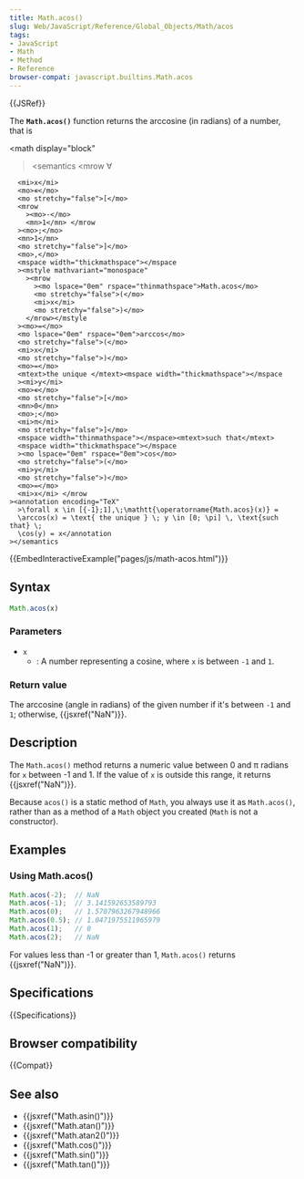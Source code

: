 ```yaml
---
title: Math.acos()
slug: Web/JavaScript/Reference/Global_Objects/Math/acos
tags:
- JavaScript
- Math
- Method
- Reference
browser-compat: javascript.builtins.Math.acos
---
```

{{JSRef}}

The **`Math.acos()`** function returns the arccosine (in radians) of a number,
that is

<math display="block"

> <semantics <mrow <mo>∀</mo>

      <mi>x</mi>
      <mo>∊</mo>
      <mo stretchy="false">[</mo>
      <mrow
        ><mo>-</mo>
        <mn>1</mn> </mrow
      ><mo>;</mo>
      <mn>1</mn>
      <mo stretchy="false">]</mo>
      <mo>,</mo>
      <mspace width="thickmathspace"></mspace
      ><mstyle mathvariant="monospace"
        ><mrow
          ><mo lspace="0em" rspace="thinmathspace">Math.acos</mo>
          <mo stretchy="false">(</mo>
          <mi>x</mi>
          <mo stretchy="false">)</mo>
        </mrow></mstyle
      ><mo>=</mo>
      <mo lspace="0em" rspace="0em">arccos</mo>
      <mo stretchy="false">(</mo>
      <mi>x</mi>
      <mo stretchy="false">)</mo>
      <mo>=</mo>
      <mtext>the unique </mtext><mspace width="thickmathspace"></mspace
      ><mi>y</mi>
      <mo>∊</mo>
      <mo stretchy="false">[</mo>
      <mn>0</mn>
      <mo>;</mo>
      <mi>π</mi>
      <mo stretchy="false">]</mo>
      <mspace width="thinmathspace"></mspace><mtext>such that</mtext>
      <mspace width="thickmathspace"></mspace
      ><mo lspace="0em" rspace="0em">cos</mo>
      <mo stretchy="false">(</mo>
      <mi>y</mi>
      <mo stretchy="false">)</mo>
      <mo>=</mo>
      <mi>x</mi> </mrow
    ><annotation encoding="TeX"
      >\forall x \in [{-1};1],\;\mathtt{\operatorname{Math.acos}(x)} =
      \arccos(x) = \text{ the unique } \; y \in [0; \pi] \, \text{such that} \;
      \cos(y) = x</annotation
    ></semantics

> </math>

{{EmbedInteractiveExample("pages/js/math-acos.html")}}

## Syntax

```js
Math.acos(x)
```

### Parameters

- `x`
  - : A number representing a cosine, where `x` is between `-1` and `1`.

### Return value

The arccosine (angle in radians) of the given number if it's between `-1` and
`1`; otherwise, {{jsxref("NaN")}}.

## Description

The `Math.acos()` method returns a numeric value between 0 and π radians for `x`
between -1 and 1. If the value of `x` is outside this range, it returns
{{jsxref("NaN")}}.

Because `acos()` is a static method of `Math`, you always use it as
`Math.acos()`, rather than as a method of a `Math` object you created (`Math` is
not a constructor).

## Examples

### Using Math.acos()

```js
Math.acos(-2);  // NaN
Math.acos(-1);  // 3.141592653589793
Math.acos(0);   // 1.5707963267948966
Math.acos(0.5); // 1.0471975511965979
Math.acos(1);   // 0
Math.acos(2);   // NaN
```

For values less than -1 or greater than 1, `Math.acos()` returns
{{jsxref("NaN")}}.

## Specifications

{{Specifications}}

## Browser compatibility

{{Compat}}

## See also

- {{jsxref("Math.asin()")}}
- {{jsxref("Math.atan()")}}
- {{jsxref("Math.atan2()")}}
- {{jsxref("Math.cos()")}}
- {{jsxref("Math.sin()")}}
- {{jsxref("Math.tan()")}}
